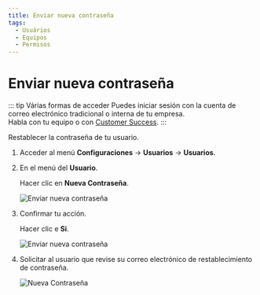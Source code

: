 ```yaml
---
title: Enviar nueva contraseña
tags:
  - Usuários
  - Equipos
  - Permisos
---
```


# Enviar nueva contraseña

::: tip Várias formas de acceder
Puedes iniciar sesión con la cuenta de correo electrónico tradicional o interna de tu empresa.<br>
Habla con tu equipo o con [Customer Success](mailto:cs@phishx.io).
:::

Restablecer la contraseña de tu usuario.

1. Acceder al menú **Configuraciones** -> **Usuarios** -> **Usuarios**.

2. En el menú del **Usuario**.

   Hacer clic en **Nueva Contraseña**.

   ![Enviar nueva contraseña](https://cdn.phishx.io/phishx-docs/images/phishx_users_password_01.webp)

3. Confirmar tu acción.

   Hacer clic e **Si**.

   ![Enviar nueva contraseña](https://cdn.phishx.io/phishx-docs/images/phishx_users_password_02.webp)

4. Solicitar al usuario que revise su correo electrónico de restablecimiento de contraseña.

   ![Nueva Contraseña](https://cdn.phishx.io/phishx-docs/images/phishx_login_reset_02.webp)
